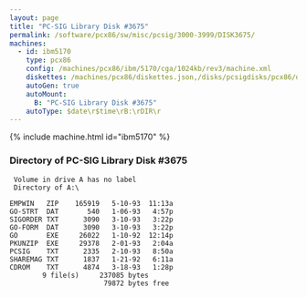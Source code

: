 ```yaml
---
layout: page
title: "PC-SIG Library Disk #3675"
permalink: /software/pcx86/sw/misc/pcsig/3000-3999/DISK3675/
machines:
  - id: ibm5170
    type: pcx86
    config: /machines/pcx86/ibm/5170/cga/1024kb/rev3/machine.xml
    diskettes: /machines/pcx86/diskettes.json,/disks/pcsigdisks/pcx86/diskettes.json
    autoGen: true
    autoMount:
      B: "PC-SIG Library Disk #3675"
    autoType: $date\r$time\rB:\rDIR\r
---
```


{% include machine.html id="ibm5170" %}

### Directory of PC-SIG Library Disk #3675

     Volume in drive A has no label
     Directory of A:\

    EMPWIN   ZIP    165919   5-10-93  11:13a
    GO-STRT  DAT       540   1-06-93   4:57p
    SIGORDER TXT      3090   3-10-93   3:22p
    GO-FORM  DAT      3090   3-10-93   3:22p
    GO       EXE     26022   1-10-92  12:14p
    PKUNZIP  EXE     29378   2-01-93   2:04a
    PCSIG    TXT      2335   2-10-93   8:50a
    SHAREMAG TXT      1837   1-21-92   6:11a
    CDROM    TXT      4874   3-18-93   1:28p
            9 file(s)     237085 bytes
                           79872 bytes free

